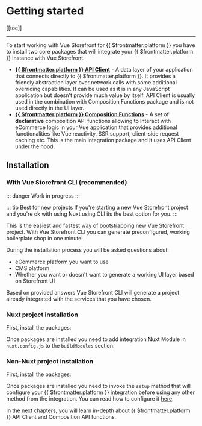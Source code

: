

 # Getting started

[[toc]]

----
To start working with Vue Storefront for {{ $frontmatter.platform }} you have to install two core packages that will  integrate your {{ $frontmatter.platform }} instance with Vue Storefront.

- [**{{ $frontmatter.platform }} API Client**](./api-client) - A data layer of your application that connects directly to {{ $frontmatter.platform }}. It provides a friendly abstraction layer over network calls with some additional overriding capabilities. It can be used as it is in any JavaScript application but doesn't provide much value by itself. API Client is usually used in the combination with Composition Functions package and is not used directly in the UI layer.
- [**{{ $frontmatter.platform }} Composition Functions**](./composables) - A set of **declarative** composition API functions allowing to interact with eCommerce logic in your Vue application that provides additional functionalities like Vue reactivity, SSR support, client-side request caching etc. This is the main integration package and it uses API Client under the hood.

## Installation
### With Vue Storefront CLI (recommended)
::: danger 
Work in progress
:::

::: tip Best for new projects
If you're starting a new Vue Storefront project and you're ok with using Nuxt using CLI its the best option for you.
:::

This is the easiest and fastest way of bootstrapping new Vue Storefront project. With Vue Storefront CLI you can generate preconfigured, working boilerplate shop in one minute! 

During the installation process you will be asked questions about:

- eCommerce platform you want to use
- CMS platform
- Whether you want or doesn't want to generate a working UI layer based on Storefront UI

Based on provided answers Vue Storefront CLI will generate a project already integrated with the services that you have chosen.

### Nuxt project installation

First, install the packages:

<Content slot-key="installation" />

Once packages are installed you need to add integration Nuxt Module in `nuxt.config.js` to the `buildModules` section:

<Content slot-key="nuxt-setup-module" />

### Non-Nuxt project installation

First, install the packages:

<Content slot-key="installation" />

Once packages are installed you need to invoke the `setup` method that will configure your {{ $frontmatter.platform }} integration before using any other method from the integration. You can read how to configure it [here](./api-client).

<Content slot-key="setup" />

In the next chapters, you will learn in-depth about {{ $frontmatter.platform }} API Client and Composition API functions.
